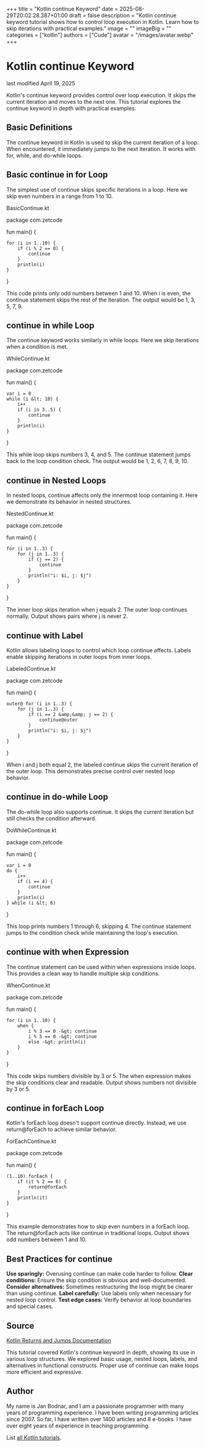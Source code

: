 +++
title = "Kotlin continue Keyword"
date = 2025-08-29T20:02:28.387+01:00
draft = false
description = "Kotlin continue keyword tutorial shows how to control loop execution in Kotlin. Learn how to skip iterations with practical examples."
image = ""
imageBig = ""
categories = ["kotlin"]
authors = ["Cude"]
avatar = "/images/avatar.webp"
+++

# Kotlin continue Keyword

last modified April 19, 2025

Kotlin's continue keyword provides control over loop execution. It
skips the current iteration and moves to the next one. This tutorial explores
the continue keyword in depth with practical examples.

## Basic Definitions

The continue keyword in Kotlin is used to skip the current iteration
of a loop. When encountered, it immediately jumps to the next iteration. It works
with for, while, and do-while loops.

## Basic continue in for Loop

The simplest use of continue skips specific iterations in a loop.
Here we skip even numbers in a range from 1 to 10.

BasicContinue.kt
  

package com.zetcode

fun main() {

    for (i in 1..10) {
        if (i % 2 == 0) {
            continue
        }
        println(i)
    }
}

This code prints only odd numbers between 1 and 10. When i is even,
the continue statement skips the rest of the iteration. The output
would be 1, 3, 5, 7, 9.

## continue in while Loop

The continue keyword works similarly in while loops.
Here we skip iterations when a condition is met.

WhileContinue.kt
  

package com.zetcode

fun main() {

    var i = 0
    while (i &lt; 10) {
        i++
        if (i in 3..5) {
            continue
        }
        println(i)
    }
}

This while loop skips numbers 3, 4, and 5. The continue statement
jumps back to the loop condition check. The output would be 1, 2, 6, 7, 8, 9, 10.

## continue in Nested Loops

In nested loops, continue affects only the innermost loop containing
it. Here we demonstrate its behavior in nested structures.

NestedContinue.kt
  

package com.zetcode

fun main() {

    for (i in 1..3) {
        for (j in 1..3) {
            if (j == 2) {
                continue
            }
            println("i: $i, j: $j")
        }
    }
}

The inner loop skips iteration when j equals 2. The outer loop
continues normally. Output shows pairs where j is never 2.

## continue with Label

Kotlin allows labeling loops to control which loop continue affects.
Labels enable skipping iterations in outer loops from inner loops.

LabeledContinue.kt
  

package com.zetcode

fun main() {

    outer@ for (i in 1..3) {
        for (j in 1..3) {
            if (i == 2 &amp;&amp; j == 2) {
                continue@outer
            }
            println("i: $i, j: $j")
        }
    }
}

When i and j both equal 2, the labeled continue skips
the current iteration of the outer loop. This demonstrates precise control over
nested loop behavior.

## continue in do-while Loop

The do-while loop also supports continue. It skips the
current iteration but still checks the condition afterward.

DoWhileContinue.kt
  

package com.zetcode

fun main() {

    var i = 0
    do {
        i++
        if (i == 4) {
            continue
        }
        println(i)
    } while (i &lt; 6)
}

This loop prints numbers 1 through 6, skipping 4. The continue
statement jumps to the condition check while maintaining the loop's execution.

## continue with when Expression

The continue statement can be used within when
expressions inside loops. This provides a clean way to handle multiple skip
conditions.

WhenContinue.kt
  

package com.zetcode

fun main() {

    for (i in 1..10) {
        when {
            i % 3 == 0 -&gt; continue
            i % 5 == 0 -&gt; continue
            else -&gt; println(i)
        }
    }
}

This code skips numbers divisible by 3 or 5. The when expression
makes the skip conditions clear and readable. Output shows numbers not divisible
by 3 or 5.

## continue in forEach Loop

Kotlin's forEach loop doesn't support continue directly.
Instead, we use return@forEach to achieve similar behavior.

ForEachContinue.kt
  

package com.zetcode

fun main() {

    (1..10).forEach {
        if (it % 2 == 0) {
            return@forEach
        }
        println(it)
    }
}

This example demonstrates how to skip even numbers in a forEach loop.
The return@forEach acts like continue in traditional
loops. Output shows odd numbers between 1 and 10.

## Best Practices for continue

**Use sparingly:** Overusing continue can make code
harder to follow.
**Clear conditions:** Ensure the skip condition is obvious and
well-documented.
**Consider alternatives:** Sometimes restructuring the loop might
be clearer than using continue.
**Label carefully:** Use labels only when necessary for nested
loop control.
**Test edge cases:** Verify behavior at loop boundaries and
special cases.

## Source

[Kotlin Returns and Jumps Documentation](https://kotlinlang.org/docs/returns.html)

This tutorial covered Kotlin's continue keyword in depth, showing its
use in various loop structures. We explored basic usage, nested loops, labels,
and alternatives in functional constructs. Proper use of continue can
make loops more efficient and expressive.

## Author

My name is Jan Bodnar, and I am a passionate programmer with many years of
programming experience. I have been writing programming articles since 2007. So
far, I have written over 1400 articles and 8 e-books. I have over eight years of
experience in teaching programming.

List [all Kotlin tutorials](/kotlin/).
